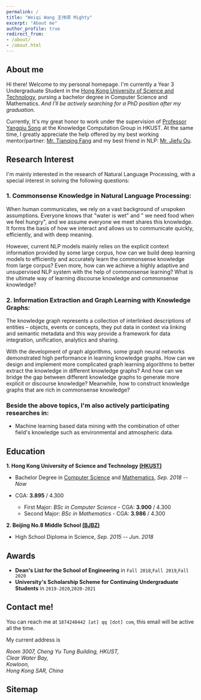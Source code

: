 ```yaml
---
permalink: / 
title: "Weiqi Wang 王伟琪 Mighty"
excerpt: "About me"
author_profile: true 
redirect_from:
- /about/
- /about.html
---
```


## About me

Hi there! Welcome to my personal homepage. I'm currently a Year 3 Undergraduate Student in
the [Hong Kong University of Science and Technology](https://hkust.edu.hk/), pursing a bachelor degree in Computer
Science and Mathematics. *And I'll be actively searching for a PhD position after my graduation*.

Currently, It's my great honor to work under the supervision
of [Professor Yangqiu Song](https://www.cse.ust.hk/~yqsong/) at the Knowledge Computation Group in HKUST. At the same
time, I greatly appreciate the help offered by my best working mentor/partner:
[Mr. Tianqing Fang](https://github.com/tqfang) and my best friend in NLP: [Mr. Jiefu Ou](https://github.com/JefferyO).

## Research Interest

I'm mainly interested in the research of Natural Language Processing, with a special interest in solving the following
questions:

### **1. Commonsense Knowledge in Natural Language Processing:**

When human communicates, we rely on a vast background of unspoken assumptions. Everyone knows that "water is wet" and "
we need food when we feel hungry", and we assume everyone we meet shares this knowledge. It forms the basis of how we
interact and allows us to communicate quickly, efficiently, and with deep meaning.

However, current NLP models mainly relies on the explicit context information provided by some large corpus, how can we
build deep learning models to efficiently and accurately learn the commonsense knowledge from large corpus? Even more,
how can we achieve a highly adaptive and unsupervised NLP system with the help of commonsense learning? What is the
ultimate way of learning discourse knowledge and commonsense knowledge?

### **2. Information Extraction and Graph Learning with Knowledge Graphs:**

The knowledge graph represents a collection of interlinked descriptions of entities – objects, events or concepts, they
put data in context via linking and semantic metadata and this way provide a framework for data integration,
unification, analytics and sharing.

With the development of graph algorithms, some graph neural networks demonstrated high performance in learning knowledge
graphs. How can we design and implement more complicated graph learning algorithms to better extract the knowledge in
different knowledge graphs? And how can we bridge the gap between different knowledge graphs to generate more explicit
or discourse knowledge? Meanwhile, how to construct knowledge graphs that are rich in commonsense knowledge?

### **Beside the above topics, I'm also actively participating researches in:**

* Machine learning based data mining with the combination of other field's knowledge such as environmental and
  atmospheric data.

## Education

**1. Hong Kong University of Science and Technology [(HKUST)](https://hkust.edu.hk/)**

- Bachelor Degree in [Computer Science](https://www.cse.ust.hk/) and [Mathematics](https://www.math.hkust.edu.hk/),  *Sep. 2018 -- Now*
- CGA: **3.895** / 4.300

    - First Major: *BSc in Computer Science* - CGA: **3.900** / 4.300
    - Second Major: *BSc in Mathematics* - CGA: **3.986** / 4.300

**2. Beijing No.8 Middle School [(BJBZ)](http://www.no8ms.bj.cn/)**

- High School Diploma in Science, *Sep. 2015 -- Jun. 2018*

## Awards

* **Dean's List for the School of Engineering** in `Fall 2018`,`Fall 2019`,`Fall 2020`
* **University's Scholarship Scheme for Continuing Undergraduate Students** in `2019-2020`,`2020-2021`

## Contact me!

You can reach me at `1874240442 [at] qq [dot] com`, this email will be active all the time.

My current address is
<address>Room 3007, Cheng Yu Tung Building, HKUST,<br/> Clear Water Bay, <br/>Kowloon, <br/>Hong Kong SAR, China </address>

## Sitemap

<script type="text/javascript" id="clustrmaps" src="//clustrmaps.com/map_v2.js?d=DE2rC1_XQk9C3olzhHZGibG_eT8m4xfWcetZ15Zm4mQ&cl=ffffff&w=a"></script>
